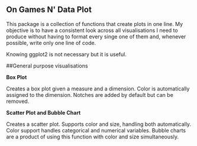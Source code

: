 ## On Games N' Data Plot

This package is a collection of functions that create plots in one line. My objective is to have a consistent look across all visualisations I need to produce without having to format every singe one of them and, whenever possible, write only one line of code.

Knowing ggplot2 is not necessary but it is useful.

##General purpose visualisations

__Box Plot__

Creates a box plot given a measure and a dimension. Color is automatically assigned to the dimension. Notches are added by default but can be removed.

__Scatter Plot and Bubble Chart__

Creates a scatter plot. Supports color and size, handling both automatically. Color support handles categorical and numerical variables. Bubble charts are a product of using this function with color and size simultaneously.
